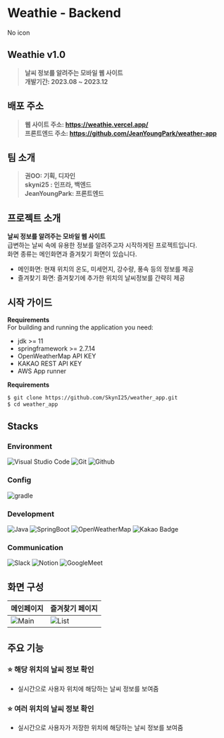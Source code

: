 # Weathie - Backend

No icon

## Weathie v1.0

> **날씨 정보를 알려주는 모바일 웹 사이트** <br/> **개발기간: 2023.08 ~ 2023.12**

## 배포 주소

> **웹 사이트 주소: https://weathie.vercel.app/** <br /> **프론트엔드 주소: https://github.com/JeanYoungPark/weather-app**

## 팀 소개

> **권OO: 기획, 디자인**<br /> **skyni25 : 인프라, 백엔드**<br /> **JeanYoungPark: 프론트엔드**

## 프로젝트 소개

**날씨 정보를 알려주는 모바일 웹 사이트** <br />
급변하는 날씨 속에 유용한 정보를 알려주고자 시작하게된 프로젝트입니다. <br/>
화면 종류는 메인화면과 즐겨찾기 화면이 있습니다. <br />

- 메인화면: 현재 위치의 온도, 미세먼지, 강수량, 풍속 등의 정보를 제공
- 즐겨찾기 화면: 즐겨찾기에 추가한 위치의 날씨정보를 간략히 제공

## 시작 가이드

**Requirements** <br/>
For building and running the application you need:

- jdk >= 11
- springframework >= 2.7.14
- OpenWeatherMap API KEY
- KAKAO REST API KEY
- AWS App runner

**Requirements** <br/>

```bash
$ git clone https://github.com/SkynI25/weather_app.git
$ cd weather_app
```

## Stacks

### Environment

![Visual Studio Code](https://img.shields.io/badge/Visual%20Studio%20Code-007ACC?style=for-the-badge&logo=Visual%20Studio%20Code&logoColor=white)
![Git](https://img.shields.io/badge/Git-F05032?style=for-the-badge&logo=Git&logoColor=white)
![Github](https://img.shields.io/badge/GitHub-181717?style=for-the-badge&logo=GitHub&logoColor=white)

### Config

![gradle](https://img.shields.io/badge/npm-CB3837?style=for-the-badge&logo=npm&logoColor=white)

### Development

![Java](https://img.shields.io/badge/Java-ED8B00?style=for-the-badge&logo=openjdk&logoColor=white)
![SpringBoot](https://img.shields.io/badge/SpringBoot-6DB33F?style=flat-square&logo=Spring&logoColor=white)
![OpenWeatherMap](https://img.shields.io/badge/OpenWeatherMap-tomato)
![Kakao Badge](https://img.shields.io/badge/Kakao-FFCD00?logo=kakao&logoColor=000&style=flat-square)

### Communication

![Slack](https://img.shields.io/badge/Slack-4A154B?style=for-the-badge&logo=Slack&logoColor=white)
![Notion](https://img.shields.io/badge/Notion-000000?style=for-the-badge&logo=Notion&logoColor=white)
![GoogleMeet](https://img.shields.io/badge/GoogleMeet-00897B?style=for-the-badge&logo=Google%20Meet&logoColor=white)

## 화면 구성

| 메인페이지                                                                 | 즐겨찾기 페이지                                                            |
| -------------------------------------------------------------------------- | -------------------------------------------------------------------------- |
| ![Main](https://img001.prntscr.com/file/img001/Xvt25IO3T82nl_daN7rlhQ.png) | ![List](https://img001.prntscr.com/file/img001/xw5hLXdfSeW6eMMWBq3pcw.png) |

## 주요 기능

### ⭐️ 해당 위치의 날씨 정보 확인

- 실시간으로 사용자 위치에 해당하는 날씨 정보를 보여줌

### ⭐️ 여러 위치의 날씨 정보 확인

- 실시간으로 사용자가 저장한 위치에 해당하는 날씨 정보를 보여줌

